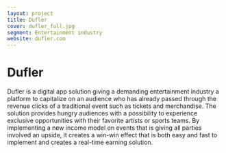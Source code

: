 ```yaml
---
layout: project
title: Dufler
cover: dufler_full.jpg
segment: Entertainment industry
website: dufler.com
---
```


# Dufler

Dufler is a digital app solution giving a demanding entertainment industry a platform to capitalize on an audience who has already passed through the revenue clicks of a traditional event such as tickets and merchandise. The solution provides hungry audiences with a possibility to experience exclusive opportunities with their favorite artists or sports teams. By implementing a new income model on events that is giving all parties involved an upside, it creates a win-win effect that is both easy and fast to implement and creates a real-time earning solution.
